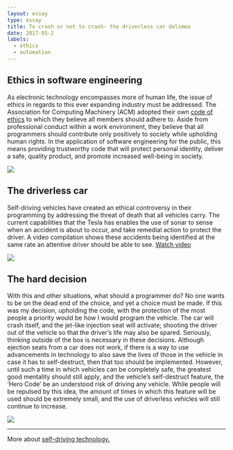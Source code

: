 ```yaml
---
layout: essay
type: essay
title: To crash or not to crash- the driverless car delimma
date: 2017-05-2
labels:
  - ethics
  - automation
---
```


## Ethics in software engineering

As electronic technology encompasses more of human life, the issue of ethics in regards to this ever expanding industry must be addressed.
The Association for Computing Machinery (ACM) adopted their own <a href="http://www.acm.org/about/se-code">code of ethics</a> to which they believe all members should adhere to. Aside from professional conduct within a work environment, they believe that all programmers should contribute only positively to society while upholding human rights. In the application of software engineering for the public, this means providing trustworthy code that will protect personal identity, deliver a safe, quality product, and promote increased well-being in society. 

<img class="ui medium left floated image" src="https://s.yimg.com/ny/api/res/1.2/d7aVvTdZYr45VpZ24qwLdg--/YXBwaWQ9aGlnaGxhbmRlcjtzbT0x/http://l.yimg.com/cd/resizer/2.0/original/HPxse2e00siqKYsXh1S3EFRi5sU">

## The driverless car

Self-driving vehicles have created an ethical controversy in their programming by addressing the threat of death that all vehicles carry. The current capabilities that the Tesla has enables the use of sonar to sense when an accident is about to occur, and take remedial action to protect the driver. 
A video compilation shows these accidents being identified at the same rate an attentive driver should be able to see. <a href="https://www.youtube.com/watch?v=WZ-d9k6JFA8"> Watch video</a>


<img class="ui medium right floated image" src="https://o.aolcdn.com/images/dims?quality=100&image_uri=http%3A%2F%2Fo.aolcdn.com%2Fhss%2Fstorage%2Fmidas%2F8a608924ef869de2eefc70a875e36ccb%2F205096662%2Fuber-self-driving-crash-fresco-news-ed.jpg&client=cbc79c14efcebee57402&signature=2bf6754b3a0e51cf48153f743bc143aa20cc4bd0">


## The hard decision

With this and other situations, what should a programmer do? No one wants to be on the dead end of the choice, and yet a choice must be made. If this was my decision, upholding the code, with the protection of the most people a priority would be how I would program the vehicle. The car will crash itself, and the jet-like injection seat will activate; shooting the driver out of the vehicle so that the driver’s life may also be spared. Seriously, thinking outside of the box is necessary in these decisions. Although ejection seats from a car does not work, if there is a way to use advancements in technology to also save the lives of those in the vehicle in case it has to self-destruct, then that too should be implemented. However, until such a time in which vehicles can be completely safe, the greatest good mentality should still apply, and the vehicle’s self-destruct feature, the ‘Hero Code’ be an understood risk of driving any vehicle. While people will be repulsed by this idea, the amount of times in which this feature will be used should be extremely small, and the use of driverless vehicles will still continue to increase.

<img class="ui medium right floated image" src="https://i.ytimg.com/vi/SPOFPj8iou8/hqdefault.jpg">

<hr>

More about <a href="https://www.theguardian.com/technology/2015/sep/13/self-driving-cars-bmw-google-2020-driving"><i class="large github icon "></i>self-driving technology.</a>
